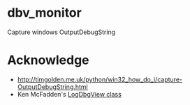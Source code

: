 # dbv_monitor
Capture windows OutputDebugString

# Acknowledge
 - http://timgolden.me.uk/python/win32_how_do_i/capture-OutputDebugString.html
 - Ken McFadden's [LogDbgView class](https://github.com/KenMcFadden/LogDbgView-Python)